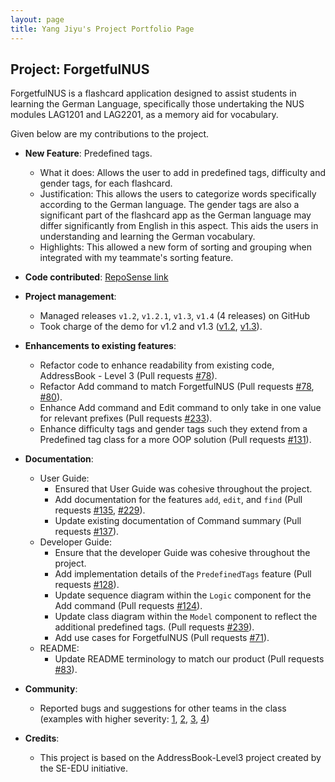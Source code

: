 ```yaml
---
layout: page
title: Yang Jiyu's Project Portfolio Page
---
```


## Project: ForgetfulNUS

ForgetfulNUS is a flashcard application designed to assist students in learning the German Language, specifically those undertaking the NUS modules LAG1201 and LAG2201, as a memory aid for vocabulary.

Given below are my contributions to the project.

* **New Feature**: Predefined tags.
  * What it does: Allows the user to add in predefined tags, difficulty and gender tags, for each flashcard. 
  * Justification: This allows the users to categorize words specifically according to the German language. The gender tags are also a significant part of the flashcard app as the German language may differ significantly from English in this aspect. This aids the users in understanding and learning the German vocabulary.
  * Highlights: This allowed a new form of sorting and grouping when integrated with my teammate's sorting feature.

* **Code contributed**: [RepoSense link](https://nus-cs2103-ay2021s1.github.io/tp-dashboard/#breakdown=true&search=&sort=groupTitle&sortWithin=title&since=2020-08-14&timeframe=commit&mergegroup=&groupSelect=groupByRepos&checkedFileTypes=docs~functional-code~test-code~other&tabOpen=true&tabType=authorship&tabAuthor=YangJiyu98&tabRepo=AY2021S1-CS2103T-W16-2%2Ftp%5Bmaster%5D&authorshipIsMergeGroup=false&authorshipFileTypes=docs~functional-code~test-code~other)

* **Project management**:
  * Managed releases `v1.2`, `v1.2.1`, `v1.3`, `v1.4` (4 releases) on GitHub
  * Took charge of the demo for v1.2 and v1.3 ([v1.2](https://docs.google.com/document/d/1INOtnhYMQ-rDAKKScVn7QFwIudYHpcUPikhlMqYaj68/edit?usp=sharing), [v1.3](https://drive.google.com/file/d/1vByEjMQdAdeBqJNKbx9RumT3oKOSrerm/view?usp=sharing)).

* **Enhancements to existing features**:
  * Refactor code to enhance readability from existing code, AddressBook - Level 3 (Pull requests [\#78](https://github.com/AY2021S1-CS2103T-W16-2/tp/pull/78)).
  * Refactor Add command to match ForgetfulNUS (Pull requests [\#78](https://github.com/AY2021S1-CS2103T-W16-2/tp/pull/78), [\#80](https://github.com/AY2021S1-CS2103T-W16-2/tp/pull/80)).
  * Enhance Add command and Edit command to only take in one value for relevant prefixes (Pull requests [\#233](https://github.com/AY2021S1-CS2103T-W16-2/tp/pull/233)).
  * Enhance difficulty tags and gender tags such they extend from a Predefined tag class for a more OOP solution (Pull requests [\#131](https://github.com/AY2021S1-CS2103T-W16-2/tp/pull/131)).
  
* **Documentation**:
  * User Guide:
    * Ensured that User Guide was cohesive throughout the project.
    * Add documentation for the features `add`, `edit`, and `find` (Pull requests [\#135](https://github.com/AY2021S1-CS2103T-W16-2/tp/pull/135), [\#229](https://github.com/AY2021S1-CS2103T-W16-2/tp/pull/229)).
    * Update existing documentation of Command summary (Pull requests [\#137](https://github.com/AY2021S1-CS2103T-W16-2/tp/pull/137)).
  * Developer Guide:
    * Ensure that the developer Guide was cohesive throughout the project.
    * Add implementation details of the `PredefinedTags` feature (Pull requests [\#128](https://github.com/AY2021S1-CS2103T-W16-2/tp/pull/128)).
    * Update sequence diagram within the `Logic` component for the Add command (Pull requests [\#124](https://github.com/AY2021S1-CS2103T-W16-2/tp/pull/124)).
    * Update class diagram within the `Model` component to reflect the additional predefined tags. (Pull requests [\#239](https://github.com/AY2021S1-CS2103T-W16-2/tp/pull/239)).
    * Add use cases for ForgetfulNUS (Pull requests [\#71](https://github.com/AY2021S1-CS2103T-W16-2/tp/pull/71)).
  * README:
    * Update README terminology to match our product (Pull requests [\#83](https://github.com/AY2021S1-CS2103T-W16-2/tp/pull/83)).    

* **Community**:
  * Reported bugs and suggestions for other teams in the class (examples with higher severity: [1](https://github.com/YangJiyu98/ped/issues/3), [2](https://github.com/YangJiyu98/ped/issues/6), [3](https://github.com/YangJiyu98/ped/issues/7), [4](https://github.com/YangJiyu98/ped/issues/2))

* **Credits**:
  * This project is based on the AddressBook-Level3 project created by the SE-EDU initiative.